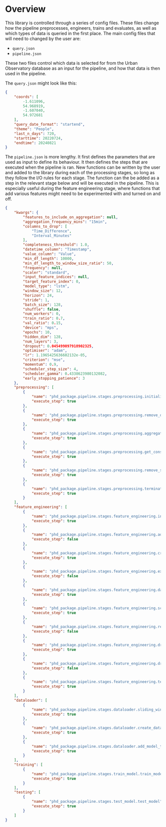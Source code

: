 # Overview

This library is controlled through a series of config files. These files change how the pipeline preprocesses, engineers, trains and evaluates, as well as which types of data is queried in the first place. The main config files that will need to changed by the user are:

* `query.json`
* `pipeline.json`

These two files control which data is selected for from the Urban Observatory database as an input for the pipeline, and how that data is then used in the pipeline.

The `query.json` might look like this:

```json
{
    "coords": [
        -1.611096,
        54.968919,
        -1.607040,
        54.972681
    ],
    "query_date_format": "startend",
    "theme": "People",
    "last_n_days": 720,
    "starttime": 20220724,
    "endtime": 20240821
}
```

The `pipeline.json` is more lengthy. It first defines the parameters that are used as input to define its behaviour. It then defines the steps that are executed when the pipeline is ran. New functions can be written by the user and added to the library during each of the processing stages, so long as they follow the I/O rules for each stage. The function can the be added as a step in the relevant stage below and will be executed in the pipeline. This is especially useful during the feature engineering stage, where functions that add various features might need to be experimented with and turned on and off.

```json
{
    "kwargs": {
        "features_to_include_on_aggregation": null,
        "aggregation_frequency_mins": "15min",
        "columns_to_drop": [
            "Time_Difference",
            "Interval_Minutes"
        ],
        "completeness_threshold": 1.0,
        "datetime_column": "Timestamp",
        "value_column": "Value",
        "min_df_length": 10000,
        "min_df_length_to_window_size_ratio": 50,
        "frequency": null,
        "scaler": "standard",
        "input_feature_indices": null,
        "target_feature_index": 0,
        "model_type": "lstm",
        "window_size": 12,
        "horizon": 24,
        "stride": 1,
        "batch_size": 128,
        "shuffle": false,
        "num_workers": 0,
        "train_ratio": 0.7,
        "val_ratio": 0.15,
        "device": "mps",
        "epochs": 10,
        "hidden_dim": 128,
        "num_layers": 3,
        "dropout": 0.045499097918902325,
        "optimiser": "adam",
        "lr": 1.1965425636602132e-05,
        "criterion": "mse",
        "momentum": 0.9,
        "scheduler_step_size": 4,
        "scheduler_gamma": 0.4338623980132082,
        "early_stopping_patience": 3
    },
    "preprocessing": [
        {
            "name": "phd_package.pipeline.stages.preprocessing.initialise_preprocessing_pipeline",
            "execute_step": true
        },
        {
            "name": "phd_package.pipeline.stages.preprocessing.remove_directionality_feature",
            "execute_step": true
        },
        {
            "name": "phd_package.pipeline.stages.preprocessing.aggregate_on_datetime",
            "execute_step": true
        },
        {
            "name": "phd_package.pipeline.stages.preprocessing.get_consecutive_sequences",
            "execute_step": true
        },
        {
            "name": "phd_package.pipeline.stages.preprocessing.remove_specified_fields",
            "execute_step": true
        },
        {
            "name": "phd_package.pipeline.stages.preprocessing.terminate_preprocessing_pipeline",
            "execute_step": true
        }
    ],
    "feature_engineering": [
        {
            "name": "phd_package.pipeline.stages.feature_engineering.initialise_engineering_pipeline",
            "execute_step": true
        },
        {
            "name": "phd_package.pipeline.stages.feature_engineering.add_term_dates_feature",
            "execute_step": false
        },
        {
            "name": "phd_package.pipeline.stages.feature_engineering.create_periodicity_features",
            "execute_step": true
        },
        {
            "name": "phd_package.pipeline.stages.feature_engineering.extract_time_features",
            "execute_step": false
        },
        {
            "name": "phd_package.pipeline.stages.feature_engineering.datetime_to_float",
            "execute_step": true
        },
        {
            "name": "phd_package.pipeline.stages.feature_engineering.scale_features",
            "execute_step": true
        },
        {
            "name": "phd_package.pipeline.stages.feature_engineering.resample_frequency",
            "execute_step": false
        },
        {
            "name": "phd_package.pipeline.stages.feature_engineering.drop_datetime_column",
            "execute_step": true
        },
        {
            "name": "phd_package.pipeline.stages.feature_engineering.drop_sequence_column",
            "execute_step": false
        },
        {
            "name": "phd_package.pipeline.stages.feature_engineering.terminate_engineering_pipeline",
            "execute_step": true
        }
    ],
    "dataloader": [
        {
            "name": "phd_package.pipeline.stages.dataloader.sliding_windows",
            "execute_step": true
        },
        {
            "name": "phd_package.pipeline.stages.dataloader.create_dataloader",
            "execute_step": true
        },
        {
            "name": "phd_package.pipeline.stages.dataloader.add_model_to_dataloader",
            "execute_step": true
        }
    ],
    "training": [
        {
            "name": "phd_package.pipeline.stages.train_model.train_model",
            "execute_step": true
        }
    ],
    "testing": [
        {
            "name": "phd_package.pipeline.stages.test_model.test_model",
            "execute_step": true
        }
    ]
}
```

